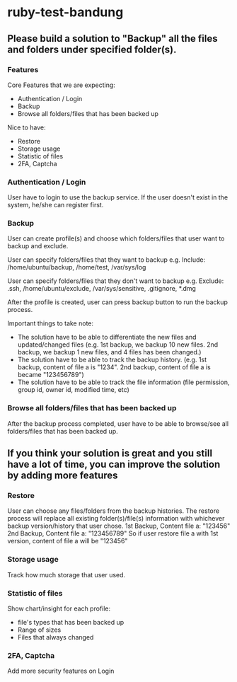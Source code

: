 # ruby-test-bandung

## Please build a solution to "Backup" all the files and folders under specified folder(s).

### Features
Core Features that we are expecting:
* Authentication / Login
* Backup
* Browse all folders/files that has been backed up

Nice to have:
* Restore
* Storage usage
* Statistic of files
* 2FA, Captcha

### Authentication / Login
User have to login to use the backup service. If the user doesn't exist in the system, he/she can register first.

### Backup
User can create profile(s) and choose which folders/files that user want to backup and exclude.

User can specify folders/files that they want to backup
e.g. Include: /home/ubuntu/backup, /home/test, /var/sys/log

User can specify folders/files that they don't want to backup
e.g. Exclude: .ssh, /home/ubuntu/exclude, /var/sys/sensitive, .gitignore, *.dmg

After the profile is created, user can press backup button to run the backup process.

Important things to take note:
* The solution have to be able to differentiate the new files and updated/changed files (e.g. 1st backup, we backup 10 new files. 2nd backup, we backup 1 new files, and 4 files has been changed.)
* The solution have to be able to track the backup history. (e.g. 1st backup, content of file a is "1234". 2nd backup, content of file a is became "123456789")
* The solution have to be able to track the file information (file permission, group id, owner id, modified time, etc)

### Browse all folders/files that has been backed up
After the backup process completed, user have to be able to browse/see all folders/files that has been backed up.

## If you think your solution is great and you still have a lot of time, you can improve the solution by adding more features

### Restore
User can choose any files/folders from the backup histories. The restore process will replace all existing folder(s)/file(s) information with whichever backup version/history that user chose.
1st Backup, Content file a: "123456"
2nd Backup, Content file a: "123456789"
So if user restore file a with 1st version, content of file a will be "123456"

### Storage usage
Track how much storage that user used.

### Statistic of files
Show chart/insight for each profile:
* file's types that has been backed up
* Range of sizes
* Files that always changed

### 2FA, Captcha
Add more security features on Login


